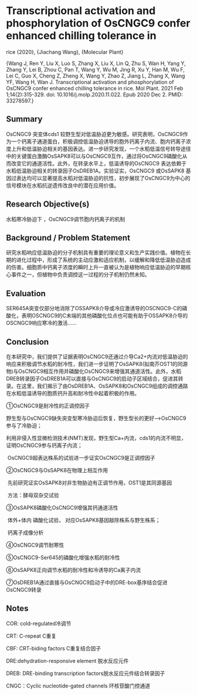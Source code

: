 # Transcriptional activation and phosphorylation of OsCNGC9 confer enhanced chilling tolerance in
rice
{2020}, {Jiachang Wang}, {Molecular Plant}

{Wang J, Ren Y, Liu X, Luo S, Zhang X, Liu X, Lin Q, Zhu S, Wan H, Yang Y, Zhang Y, Lei B, Zhou C, Pan T, Wang Y, Wu M, Jing R, Xu Y, Han M, Wu F, Lei C, Guo X, Cheng Z, Zheng X, Wang Y, Zhao Z, Jiang L, Zhang X, Wang YF, Wang H, Wan J. Transcriptional activation and phosphorylation of OsCNGC9 confer enhanced chilling tolerance in rice. Mol Plant. 2021 Feb 1;14(2):315-329. doi: 10.1016/j.molp.2020.11.022. Epub 2020 Dec 2. PMID: 33278597.}



## Summary

OsCNGC9 突变体cds1 较野生型对低温胁迫更为敏感。研究表明，OsCNGC9作为一个钙离子通道蛋白，积极调控低温胁迫诱导的胞外钙离子内流、胞内钙离子浓度上升和低温胁迫相关的基因表达。进一步研究发现，一个水稻低温信号转导途径中的关键蛋白激酶OsSAPK8可以与OsCNGC9互作，通过将OsCNGC9磷酸化从而改变它的通道活性。此外，在转录水平上，低温诱导的OsCNGC9 表达依赖于水稻低温胁迫相关的转录因子OsDREB1A。实验证实，OsCNGC9 或OsSAPK8 基因过表达均可以显著提高水稻对低温胁迫的抗性，初步展现了OsCNGC9为中心的信号模块在水稻抗逆遗传改良中的潜在应用价值。

## Research Objective(s)

水稻寒冷胁迫下 ，OsCNGC9调节胞内钙离子的机制



## Background / Problem Statement

研究水稻响应低温胁迫的分子机制具有重要的理论意义和生产实践价值。植物在长期的进化过程中，形成了系统的主动应激和适应机制，以缓解和降低低温胁迫造成的伤害。细胞质中钙离子浓度的瞬时上升一直被认为是植物响应低温胁迫的早期核心事件之一，但植物中负责调控这一过程的分子机制仍然未知。



## Evaluation

SER645A突变仅部分地消除了OSSAPK8介导或冷应激诱导的OSCNGC9-C的磷酸化，表明OSCNGC9的C末端的其他磷酸化位点也可能有助于OSSAPK8介导的OSCNGC9响应寒冷的激活……

## Conclusion

在本研究中，我们提供了证据表明OsCNGC9还通过介导Ca2+内流对低温胁迫的响应来积极调节水稻的耐冷性，我们进一步证明了OsSAPK8(拟南芥OST1的同源物)与OsCNGC9相互作用并磷酸化OsCNGC9来增强其通道活性。此外，水稻DREB转录因子OsDREB1A可以直接与OsCNGC9的启动子区域结合，促进其转录。在这里，我们揭示了由OsDREB1A、OsSAPK8和OsCNGC9组成的调控通路在水稻低温诱导的胞质钙升高和耐冷性中起着积极的作用。

①OsCNGC9是耐冷性的正调控因子

​	野生型与OsCNGC9缺失突变型寒冷胁迫后恢复，野生型长的更好-->OsCNGC9参与了冷胁迫；

​	利用非侵入性显微检测技术(NMT)发现，野生型Ca+内流，cds1的内流不明显，证明OsCNGC9参与钙离子内流；

​		OsCNGC9超表达株系的试验进一步证实OsCNGC9是正调控因子

②OsCNGC9与OsSAPK8在物理上相互作用

​	先前研究证实OsSAPK8对非生物胁迫有正调节作用，OST1是其同源基因

​	方法：酵母双杂交试验

③OsSAPK8磷酸化OsCNGC9增强其钙通道活性

​		体外+体内 磷酸化试验， 对应OsSAPK8基因敲除株系与野生株系；

​			钙离子成像分析

④OsCNGC9调节耐寒性

⑤OsCNGC9-Ser645的磷酸化增强水稻的耐冷性

⑥OsSAPK8正向调节水稻的耐冷性和冷诱导的Ca离子内流

⑦OsDREB1A通过直接与OsCNGC9启动子中的DRE-box基序结合促进OsCNGC9转录



## Notes

COR: cold-regulated冷调节

CRT: C-repeat C重复

CBF: CRT-biding factors C重复结合因子

DRE:dehydration-responsive element 脱水反应元件

DREB: DRE-binding transcription factors脱水反应元件结合转录因子

CNGC：Cyclic nucleotide-gated channels 环核苷酸门控通道
